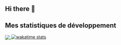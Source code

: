 ## Hi there 👋


## Mes statistiques de développement

<a href="https://github-readme-stats.vercel.app/api/top-langs/?username=OSoufian&layout=compact">
  <img align="center" src="https://github-readme-stats.vercel.app/api/top-langs/?username=OSoufian&layout=compact"/>
</a>
<!-- WAKATIME STATS -->


<!-- Si vous voulez aussi inclure vos statistiques Wakatime -->
<a href="https://wakatime.com/@544b01f8-601b-452f-ac06-efb631ed5e48">
  <img src="https://wakatime.com/badge/user/544b01f8-601b-452f-ac06-efb631ed5e48.svg" alt="wakatime stats"/>
</a>
<!--
**IslemHaroun/IslemHaroun** is a ✨ _special_ ✨ repository because its `README.md` (this file) appears on your GitHub profile.

Here are some ideas to get you started:

- 🔭 I’m currently working on ...
- 🌱 I’m currently learning ...
- 👯 I’m looking to collaborate on ...
- 🤔 I’m looking for help with ...
- 💬 Ask me about ...
- 📫 How to reach me: ...
- 😄 Pronouns: ...
- ⚡ Fun fact: ...
-->
